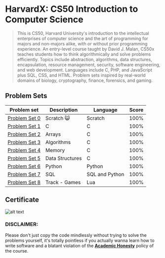 # HarvardX: CS50 Introduction to Computer Science
 >This is CS50, Harvard University's introduction to the intellectual enterprises of computer science and the art of programming for majors and non-majors alike, with or without prior programming experience. 
An entry-level course taught by David J. Malan, CS50x teaches students how to think algorithmically and solve problems efficiently. Topics include abstraction, algorithms, data structures, encapsulation, resource management, security, software engineering, and web development. Languages include C, PHP, and JavaScript plus SQL, CSS, and HTML. Problem sets inspired by real-world domains of biology, cryptography, finance, forensics, and gaming. 
 
 
 
 ## Problem Sets
| Problem set | Description | Language | Score |
| --- | --- | --- | --- |
| [Problem Set 0](https://cs50.harvard.edu/x/2020/weeks/0/) | Scratch 😺 | Scratch | 100% |
| [Problem Set 1](https://cs50.harvard.edu/x/2020/weeks/1/) | C | C | 100% |
| [Problem Set 2](https://cs50.harvard.edu/x/2020/weeks/2/) | Arrays | C | 100% |
| [Problem Set 3](https://cs50.harvard.edu/x/2020/weeks/3/) | Algorithms | C | 100% |
| [Problem Set 4](https://cs50.harvard.edu/x/2020/weeks/4/) | Memory | C | 100% |
| [Problem Set 5](https://cs50.harvard.edu/x/2020/weeks/5/) | Data Structures | C | 100% |
| [Problem Set 6](https://cs50.harvard.edu/x/2020/weeks/6/) | Python | Python | 100% |
| [Problem Set 7](https://cs50.harvard.edu/x/2020/weeks/7/) | SQL | SQL and Python | 100% |
 | [Problem Set 8](https://cs50.harvard.edu/x/2020/tracks/games/) | Track - Games | Lua | 100% |

## Certificate

![alt text](https://certificates.cs50.io/0b4067e0-8bb1-4086-801b-37732caca8ce.png?size=letter)

### DISCLAIMER:
Please don't just copy the code mindlessly without trying to solve the problems yourself, it's totally pointless if you actually wanna learn how to write software and a blatant violation of the [**Academic Honesty**](https://docs.cs50.net/2016/fall/syllabus/cs50.html#academic-honesty) policy of the course.
